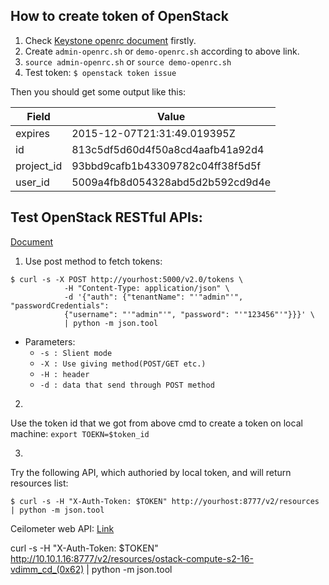 ## How to create token of OpenStack
1. Check [Keystone openrc document](http://docs.openstack.org/liberty/install-guide-ubuntu/keystone-openrc.html) firstly.
2. Create `admin-openrc.sh` or `demo-openrc.sh` according to above link.
3. `source admin-openrc.sh` or `source demo-openrc.sh`
4. Test token: `$ openstack token issue`

Then you should get some output like this:

| Field      | Value                            |
|------------|----------------------------------|
| expires    | 2015-12-07T21:31:49.019395Z      |
| id         | 813c5df5d60d4f50a8cd4aafb41a92d4 |
| project_id | 93bbd9cafb1b43309782c04ff38f5d5f |
| user_id    | 5009a4fb8d054328abd5d2b592cd9d4e |


## Test OpenStack RESTful APIs:
[Document](http://developer.openstack.org/api-guide/quick-start/api-quick-start.html)

1. Use post method to fetch tokens:
```shell
$ curl -s -X POST http://yourhost:5000/v2.0/tokens \
            -H "Content-Type: application/json" \
            -d '{"auth": {"tenantName": "'"admin"'", "passwordCredentials":
            {"username": "'"admin"'", "password": "'"123456"'"}}}' \
            | python -m json.tool
```
* Parameters:
  * `-s : Slient mode`
  * `-X : Use giving method(POST/GET etc.)`
  * `-H : header`
  * `-d : data that send through POST method`


2.
Use the token id that we got from above cmd to create a token on local machine:
`export TOEKN=$token_id`

3.
Try the following API, which authoried by local token, and will return resources list:
```shell
$ curl -s -H "X-Auth-Token: $TOKEN" http://yourhost:8777/v2/resources | python -m json.tool
```

Ceilometer web API: [Link](http://docs.openstack.org/developer/ceilometer/webapi/v2.html)

curl -s -H "X-Auth-Token: $TOKEN" http://10.10.1.16:8777/v2/resources/ostack-compute-s2-16-vdimm_cd_(0x62) | python -m json.tool